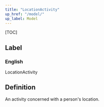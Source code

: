 ```yaml
---
title: "LocationActivity"
up_href: "/model/"
up_label: Model
---
```


[TOC]

## Label

### English
LocationActivity


## Definition
An activity concerned with a person's location. 


    
